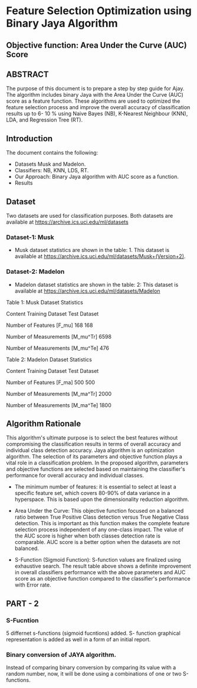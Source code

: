 # Feature Selection Optimization using Binary Jaya Algorithm
## Objective function: Area Under the Curve (AUC) Score

## ABSTRACT
The purpose of this document is to prepare a step by step guide for Ajay. The algorithm includes binary Jaya with the Area Under the Curve (AUC) score as a feature function. These algorithms are used to optimized the feature selection process and improve the overall accuracy of classification results up to 6- 10 % using Naive Bayes (NB), K-Nearest Neighbour (KNN), LDA, and Regression Tree (RT). 

## Introduction
The document contains the following:

- Datasets Musk and Madelon.
- Classifiers: NB, KNN, LDS, RT.
- Our Approach: Binary Jaya algorithm with AUC score as a function.
- Results

## Dataset
Two datasets are used for classification purposes. Both datasets are available at https://archive.ics.uci.edu/ml/datasets    
### Dataset-1: Musk
- Musk dataset statistics are shown in the table: 1. This dataset is available at https://archive.ics.uci.edu/ml/datasets/Musk+(Version+2).
### Dataset-2: Madelon
- Madelon dataset statistics are shown in the table: 2: This dataset is available at https://archive.ics.uci.edu/ml/datasets/Madelon


Table 1: Musk Dataset Statistics

Content	                            Training Dataset	Test Dataset

Number of Features  [F_mu]	             168	          168

Number of Measurements [M_mu^Tr]	       6598	

Number of Measurements [M_mu^Te]		                    476

Table 2: Madelon Dataset Statistics

Content	                            Training Dataset	Test Dataset

Number of Features [F_ma]	               500	          500

Number of Measurements [M_ma^Tr]	       2000	

Number of Measurements [M_ma^Te]		                    1800

## Algorithm Rationale

This algorithm's ultimate purpose is to select the best features without compromising the classification results in terms of overall accuracy and individual class detection accuracy. Jaya algorithm is an optimization algorithm. The selection of its parameters and objective function plays a vital role in a classification problem.  In the proposed algorithm, parameters and objective functions are selected based on maintaining the classifier's performance for overall accuracy and individual classes. 

-	The minimum number of features: it is essential to select at least a specific feature set, which covers 80-90% of data variance in a hyperspace. This is based upon the dimensionality reduction algorithm. 

-	Area Under the Curve: This objective function focused on a balanced ratio between True Positive Class detection versus True Negative Class detection. This is important as this function makes the complete feature selection process independent of any one-class impact. The value of the AUC score is higher when both classes detection rate is comparable. AUC score is a better option when the datasets are not balanced. 

-	S-Function (Sigmoid Function): S-function values are finalized using exhaustive search. 
The result table above shows a definite improvement in overall classifiers performance with the above parameters and AUC score as an objective function compared to the classifier's performance with Error rate.

## PART - 2 
### S-Fucntion
5 differnet s-functions (sigmoid fucntions) added. S- function graphical representation is added as well in a form of an initial report. 

### Binary conversion of JAYA algorithm. 
Instead of comparing binary conversion by comparing its value with a random number, now, it will be done using a combinations of one or two S-functions. 


